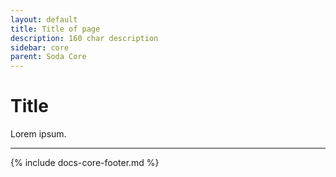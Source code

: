 ```yaml
---
layout: default
title: Title of page
description: 160 char description
sidebar: core
parent: Soda Core 
---
```


# Title

Lorem ipsum.




---
{% include docs-core-footer.md %}